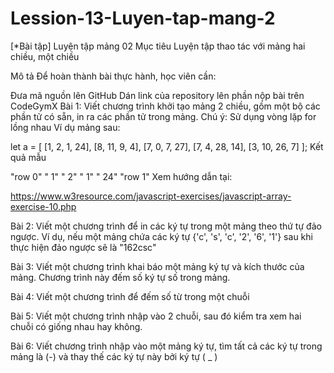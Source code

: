 # Lession-13-Luyen-tap-mang-2
[*Bài tập] Luyện tập mảng 02
Mục tiêu
Luyện tập thao tác với mảng hai chiều, một chiều

Mô tả
Để hoàn thành bài thực hành, học viên cần:

Đưa mã nguồn lên GitHub
Dán link của repository lên phần nộp bài trên CodeGymX
Bài 1: Viết chương trình khởi tạo mảng 2 chiều, gồm một bộ các phần tử có sẵn,  in ra các phần tử trong mảng. Chú ý: Sử dụng vòng lặp for lồng nhau
Ví dụ mảng sau:

let a = [
    [1, 2, 1, 24],
    [8, 11, 9, 4],
    [7, 0, 7, 27],
    [7, 4, 28, 14],
    [3, 10, 26, 7]
];
Kết quả mẫu

"row 0"
" 1"
" 2"
" 1"
" 24"
"row 1"
Xem hướng dẫn tại:

https://www.w3resource.com/javascript-exercises/javascript-array-exercise-10.php

Bài 2: Viết một chương trình để in các ký tự trong một mảng theo thứ tự đảo ngược. Ví dụ, nếu một mảng chứa các ký tự  {'c', 's', 'c', '2', '6', '1'} sau khi thực hiện đảo ngược sẽ là "162csc"

Bài 3: Viết một chương trình khai báo một mảng ký tự và kích thước của mảng. Chương trình này đếm số ký tự số trong mảng. 

Bài 4: Viết một chương trình để đếm số từ trong một chuỗi

Bài 5: Viết một chương trình nhập vào 2 chuỗi, sau đó kiểm tra xem hai chuỗi có giống nhau hay không.

Bài 6: Viết chương trình nhập vào một mảng ký tự, tìm tất cả các ký tự trong mảng là (-) và thay thế các ký tự này bởi ký tự ( _ )
